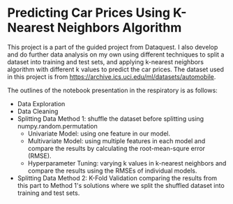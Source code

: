 
# Predicting Car Prices Using K-Nearest Neighbors Algorithm

This project is a part of the guided project from Dataquest. I also develop and do further data analysis on my own using different techniques to split a dataset into training and test sets, and applying k-nearest neighbors algorithm with different k values to predict the car prices. The dataset used in this project is from https://archive.ics.uci.edu/ml/datasets/automobile.

The outlines of the notebook presentation in the respiratory is as follows:

 - Data Exploration
 - Data Cleaning
 - Splitting Data Method 1: shuffle the dataset before splitting using numpy.random.permutation 
    - Univariate Model: using one feature in our model. 
    - Multivariate Model: using multiple features in each model and compare the results by calculating the root-mean-squre error (RMSE).
    - Hyperparameter Tuning: varying k values in k-nearest neighbors and compare the results using the RMSEs of individual models.
 - Splitting Data Method 2: K-Fold Validation
comparing the results from this part to Method 1's solutions where we split the shuffled dataset into training and test sets.
